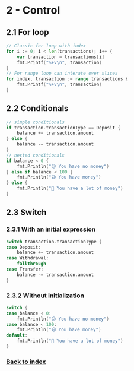 # 2 - Control

## 2.1 For loop


```go
// Classic for loop with index
for i := 0; i < len(transactions); i++ {
	var transaction = transactions[i]
	fmt.Printf("%+v\n", transaction)
}
// For range loop can interate over slices
for index, transaction := range transactions {
	fmt.Printf("%+v\n", transaction)
}
```


## 2.2 Conditionals

```go
// simple conditionals
if transaction.transactionType == Deposit {
	balance += transaction.amount
} else {
	balance -= transaction.amount
}
// nested conditionals
if balance < 0 {
	fmt.Println("😖 You have no money")
} else if balance < 100 {
	fmt.Println("😃 You have money")
} else {
	fmt.Println("🤑 You have a lot of money")
}
```

## 2.3 Switch


### 2.3.1 With an initial expression

```go
switch transaction.transactionType {
case Deposit:
	balance += transaction.amount
case Withdrawal:
	fallthrough
case Transfer:
	balance -= transaction.amount
}
```

### 2.3.2 Without initialization


```go
switch {
case balance < 0:
	fmt.Println("😖 You have no money")
case balance < 100:
	fmt.Println("😃 You have money")
default:
	fmt.Println("🤑 You have a lot of money")
}
```

### [Back to index](https://github.com/AtomicBuilders/gluon/blob/main/docs/index.md)